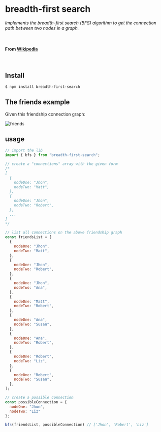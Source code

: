 # breadth-first search

_Implements the breadth-first search (BFS) algorithm to get the connection path between two nodes in a graph._

</br>

#### From [Wikipedia](https://en.wikipedia.org/wiki/Breadth-first_search)

</br>

## Install

```bash
$ npm install breadth-first-search
```

## The friends example
Given this friendship connection graph: 

![friends](https://i.ibb.co/YTnhwGK/friends.png)

## usage

```javascript
// import the lib
import { bfs } from "breadth-first-search";

// create a "connections" array with the given form
/*
[
  {
    nodeOne: "Jhon",
    nodeTwo: "Matt",
  },
  {
    nodeOne: "Jhon",
    nodeTwo: "Robert",
  },
  ...
]
*/

// list all connections on the above friendship graph
const friendsList = [
  {
    nodeOne: "Jhon",
    nodeTwo: "Matt",
  },
  {
    nodeOne: "Jhon",
    nodeTwo: "Robert",
  },
  {
    nodeOne: "Jhon",
    nodeTwo: "Ana",
  },
  {
    nodeOne: "Matt",
    nodeTwo: "Robert",
  },
  {
    nodeOne: "Ana",
    nodeTwo: "Susan",
  },
  {
    nodeOne: "Ana",
    nodeTwo: "Robert",
  },
  {
    nodeOne: "Robert",
    nodeTwo: "Liz",
  },
  {
    nodeOne: "Robert",
    nodeTwo: "Susan",
  },
];

// create a possible connection
const possibleConnection = {
  nodeOne: "Jhon", 
  nodeTwo: "Liz"
};

bfs(friendsList, possibleConnection) // ['Jhon', 'Robert', 'Liz']
```
